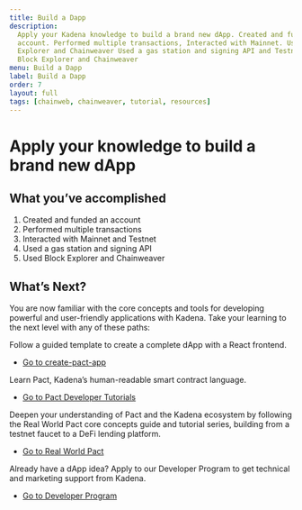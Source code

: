 ```yaml
---
title: Build a Dapp
description:
  Apply your Kadena knowledge to build a brand new dApp. Created and funded an
  account. Performed multiple transactions, Interacted with Mainnet. Used Block
  Explorer and Chainweaver Used a gas station and signing API and Testnet. Used
  Block Explorer and Chainweaver
menu: Build a Dapp
label: Build a Dapp
order: 7
layout: full
tags: [chainweb, chainweaver, tutorial, resources]
---
```


# Apply your knowledge to build a brand new dApp

## What you’ve accomplished

1. Created and funded an account
2. Performed multiple transactions
3. Interacted with Mainnet and Testnet
4. Used a gas station and signing API
5. Used Block Explorer and Chainweaver

## What’s Next?

You are now familiar with the core concepts and tools for developing powerful
and user-friendly applications with Kadena. Take your learning to the next level
with any of these paths:

Follow a guided template to create a complete dApp with a React frontend.

- [Go to create-pact-app](https://github.com/kadena-io/create-pact-app)

Learn Pact, Kadena’s human-readable smart contract language.

- [Go to Pact Developer Tutorials](/pact)

Deepen your understanding of Pact and the Kadena ecosystem by following the Real
World Pact core concepts guide and tutorial series, building from a testnet
faucet to a DeFi lending platform.

- [Go to Real World Pact](https://github.com/thomashoneyman/real-world-pact)

Already have a dApp idea? Apply to our Developer Program to get technical and
marketing support from Kadena.

- [Go to Developer Program](/kadena/resources#developer-programh1574074382)
